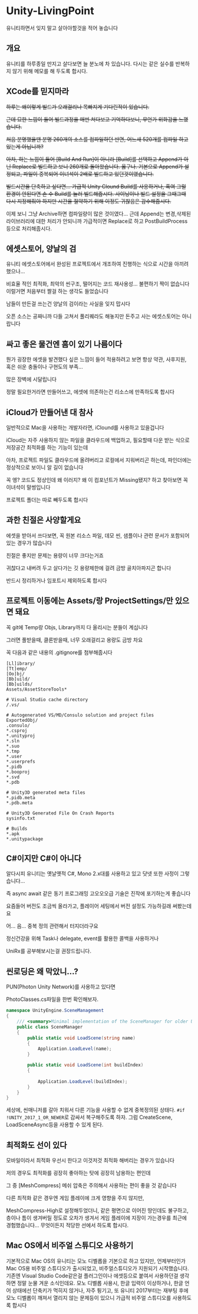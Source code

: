 # Unity-LivingPoint
유니티하면서  잊지 말고 살아야할것을 적어 놓습니다

## 개요

유니티를 하루종일 만지고 살다보면 늘 분노에 차 있습니다.
다시는 같은 실수를 반복하지 않기 위해 메모를 해 두도록 합시다.


## XCode를 믿지마라
~~하루는 왜이렇게 빌드가 오래걸리나 목빠지게 기다린적이 있습니다.~~

~~근데 묘한 느낌이 들어 빌드과정을 매번 쳐다보고 기억하다보니, 무언가 위화감을 느꼈습니다.~~

~~처음 분명했을땐 분명 260개의 소스를 컴파일하던 반면, 어느새 520개를 컴파일 하고 있는게 아닙니까?~~

~~아차, 하는 느낌이 들어 [Build And Run]이 아니라 [Build]를 선택하고 Append가 아닌 Replace로 빌드하고 보니 260개로 돌아왔습니다.
옳구나. 기본으로 Append가 설정되고, 파일이 중복되어 이녀석이 2배로 빌드하고 있던것이였습니다.~~

~~빌드시간을 단축하고 싶다면... 가급적 Unity Clound Build를 사용하거나, 혹여 그럴 환경이 안된다면 손 수 Build를 눌러 빌드해줍시다.
사이닝이나 빌드 설정을 그때그때 다시 지정해줘야 하지만 시간을 절약하기 위해 이정도 귀찮음은 감수해줍시다.~~

이제 보니 그냥 Archive하면 컴파일량이 많은 것이였다...
근데 Append는 변경,삭제된 라이브러리에 대한 처리가 안되니까 가급적이면 Replace로 하고 PostBuildProcess등으로 처리해줍시다.

## 에셋스토어, 양날의 검

유니티 에셋스토어에서 완성된 프로젝트에서 개조하여 진행하는 식으로 시간을 아끼려 했으나...

비효율 적인 최적화, 최악의 씬구조, 떨어지는 코드 재사용성... 불편하기 짝이 없습니다 이럴거면 처음부터 짤걸 하는 생각도 들었습니다

남들이 만든걸 쓰는건 양날의 검이라는 사실을 잊지 맙시다

오픈 소스는 공짜니까 다들 고쳐서 풀리퀘라도 해놓지만 돈주고 사는 에셋스토어는 아니랍니다

## 싸고 좋은 물건엔 흠이 있기 나름이다

뭔가 굉장한 에셋을 발견했다 싶은 느낌이 들어 적용하려고 보면 항상 약관, 사후지원, 혹은 쉬운 충돌이나 구현도의 부족...

많은 장벽에 시달립니다

정말 필요한거라면 만들어쓰고, 에셋에 의존하는건 리소스에 만족하도록 합시다

## iCloud가 만들어낸 대 참사

일반적으로 Mac을 사용하는 개발자라면, iClound를 사용하고 있을겁니다

iCloud는 자주 사용하지 않는 파일을 클라우드에 백업하고, 필요할때 다운 받는 식으로 저장공간 최적화를 하는 기능이 있는데

아차, 프로젝트 파일도 클라우드에 올려버리고 로컬에서 지워버리곤 하는데, 파인더에는 정상적으로 보이니 알 길이 없습니다

꼭 엥? 코드도 정상인데 왜 이러지? 왜 이 컴포넌트가 Missing됐지? 하고 찾아보면 꼭 이녀석이 말썽입니다

프로젝트 폴더는 따로 빼두도록 합시다

## 과한 친절은 사양할게요

에셋을 받아서 쓰다보면, 꼭 원본 리소스 파일, 데모 씬, 샘플이나 관련 문서가 포함되어 있는 경우가 많습니다

친절은 좋지만 문제는 용량이 너무 크다는거죠

귀찮다고 내버려 두고 살다가는 깃 용량제한에 걸려 금방 골치아파지곤 합니다

반드시 정리하거나 임포트시 제외하도록 합시다

## 프로젝트 이동에는 Assets/랑 ProjectSettings/만 있으면 돼요

꼭 git에 Temp랑 Objs, Library까지 다 올리시는 분들이 계십니다

그러면 풀받을때, 클론받을때, 너무 오래걸리고 용량도 금방 차요

꼭 다음과 같은 내용의 .gitignore를 첨부해줍시다
```
[Ll]ibrary/
[Tt]emp/
[Oo]bj/
[Bb]uild/
[Bb]uilds/
Assets/AssetStoreTools*

# Visual Studio cache directory
/.vs/

# Autogenerated VS/MD/Consulo solution and project files
ExportedObj/
.consulo/
*.csproj
*.unityproj
*.sln
*.suo
*.tmp
*.user
*.userprefs
*.pidb
*.booproj
*.svd
*.pdb

# Unity3D generated meta files
*.pidb.meta
*.pdb.meta

# Unity3D Generated File On Crash Reports
sysinfo.txt

# Builds
*.apk
*.unitypackage  
```

## C#이지만 C#이 아니다

알다시피 유니티는 옛날옛적 C#, Mono 2.x대를 사용하고 있고 닷넷 또한 사정이 그렇습니다...

즉 async await 같은 동기 프로그래밍 고오오오급 기술은 진작에 포기하는게 좋습니다

요즘들어 버전도 조금씩 올라가고, 플레이어 세팅에서 버전 설정도 가능하길래 써봤는데요

어... 음... 중복 정의 관련해서 터지더라구요

정신건강을 위해 Task나 delegate, event를 활용한 콜백을 사용하거나

UniRx를 공부해보시는걸 권장드립니다.

## 씬로딩은 왜 막았니...?

PUN(Photon Unity Network)를 사용하고 있다면

PhotoClasses.cs파일을 한번 확인해보자.

```C#
namespace UnityEngine.SceneManagement
{
    /// <summary>Minimal implementation of the SceneManager for older Unity, up to v5.2.</summary>
    public class SceneManager
    {
        public static void LoadScene(string name)
        {
            Application.LoadLevel(name);
        }

        public static void LoadScene(int buildIndex)
        {
			
            Application.LoadLevel(buildIndex);
        }
    }
}
```

세상에, 씬매니저를 갈아 치워서 다른 기능을 사용할 수 없게 중복정의된 상태다.
```#if !UNITY_2017_1_OR_NEWER```로 감싸서 복구해주도록 하자.
그럼 CreateScene, LoadSceneAsync등을 사용할 수 있게 된다.


## 최적화도 선이 있다

모바일이라서 최적화 우선시 한다고 이것저것 최적화 해버리는 경우가 있습니다

저의 경우도 최적화를 굉장히 좋아하는 탓에 굉장히 남용하는 편인데

그 중 [MeshCompress] 메쉬 압축은 주의해서 사용하는 편이 좋을 것 같습니다

다른 최적화 같은 경우엔 게임 플레이에 크게 영향을 주지 않지만,

MeshCompress-High로 설정해두었더니, 같은 평면으로 이어진 땅인데도 불구하고, 층이나 틈이 생겨버릴 정도로 오차가 생겨서 게임 플레이에 지장이 가는경우를 최근에 경험했습니다... 무엇이든지 적당한 선에서 하도록 합시다.

## Mac OS에서 비주얼 스튜디오 사용하기

기본적으로 Mac OS의 유니티는 모노 디벨롭을 기본으로 하고 있지만, 언제부터인가 Mac OS용 비주얼 스튜디오가 출시되었고, 비주얼스튜디오가 지원되기 시작했습니다.
기존엔 Visual Studio Code같은걸 플러그인이나 에셋등으로 붙여서 사용하던걸 생각하면 정말 눈물 겨운 소식인데요.
모노 디벨롭 사용시, 한글 입력이 이상하거나, 한글 언어 상태에선 단축키가 먹히지 않거나, 자주 튕기고, 또 유니티 2017부터는 재부팅 후에 모노 디벨롭이 깨져서 열리지 않는 문제등이 있으니 가급적 비주얼 스튜디오를 사용하도록 합시다
